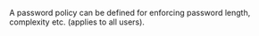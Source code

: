 A password policy can be defined for enforcing password length, complexity etc. (applies to all users).